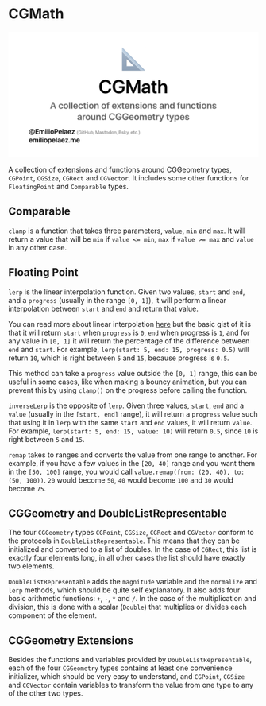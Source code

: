 # CGMath

<img src="SocialImage.png" alt="Social Banner" width="640">

A collection of extensions and functions around CGGeometry types, `CGPoint`, `CGSize`, `CGRect` and `CGVector`. It includes some other functions for `FloatingPoint` and `Comparable` types.

## Comparable
`clamp` is a function that takes three parameters, `value`, `min` and `max`. It will return a value that will be `min` if `value <= min`, `max` if `value >= max` and `value` in any other case.

## Floating Point
`lerp` is the linear interpolation function. Given two values, `start` and `end`, and a `progress` (usually in the range `[0, 1]`), it will perform a linear interpolation between `start` and `end` and return that value.

You can read more about linear interpolation [here](https://en.wikipedia.org/wiki/Linear_interpolation)  but the basic gist of it is that it will return `start` when `progress` is `0`, `end` when progress is `1`, and for any value in `[0, 1]` it will return the percentage of the difference between `end` and `start`. For example, `lerp(start: 5, end: 15, progress: 0.5)` will return `10`, which is right between `5` and `15`, because progress is `0.5`.   

This method can take a `progress` value outside the `[0, 1]` range, this can be useful in some cases, like when making a bouncy animation, but you can prevent this by using `clamp()` on the progress before calling the function. 

`inverseLerp` is the opposite of `lerp`. Given three values, `start`, `end` and a `value` (usually in the `[start, end]` range), it will return a `progress` value such that using it in `lerp` with the same `start` and `end` values, it will return `value`. For example, `lerp(start: 5, end: 15, value: 10)` will return `0.5`, since `10` is right between `5` and `15`.

`remap` takes to ranges and converts the value from one range to another. For example, if you have a few values in the `[20, 40]` range and you want them in the `[50, 100]` range, you would call `value.remap(from: (20, 40), to: (50, 100))`. `20` would become `50`, `40` would become `100` and `30` would become `75`. 

## CGGeometry and DoubleListRepresentable
The four `CGGeometry` types `CGPoint`, `CGSize`, `CGRect` and `CGVector` conform to  the protocols in `DoubleListRepresentable`. This means that they can be initialized and converted to a list of doubles. In the case of `CGRect`, this list is exactly four elements long, in all other cases the list should have exactly two elements.

`DoubleListRepresentable` adds the `magnitude` variable and the `normalize` and `lerp` methods, which should be quite self explanatory. It also adds four basic arithmetic functions: `+`, `-`, `*` and `/`. In the case of the multiplication and division, this is done with a scalar (`Double`) that multiplies or divides each component of the element.

## CGGeometry Extensions
Besides the functions and variables provided by `DoubleListRepresentable`, each of the four `CGGeometry` types contains at least one convenience initializer, which should be very easy to understand, and `CGPoint`, `CGSize` and `CGVector` contain variables to transform the value from one type to any of the other two types.
